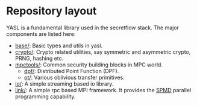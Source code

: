 # Repository layout

YASL is a fundamental library used in the secretflow stack. The major components are listed here:

- [base/](yasl/base/): Basic types and utils in yasl.
- [crypto/](yasl/crypto/): Crypto related utilities, say symmetric and asymmetric crypto, PRNG, hashing etc.
- [mpctools/](yasl/mpctools/): Common security building blocks in MPC world.
  - [dpf/](yasl/mpctools/dpf/): Distributed Point Function (DPF).
  - [ot/](yasl/mpctools/ot/): Various oblivious transfer primitives.
- [io/](yasl/io/): A simple streaming based io library.
- [link/](yasl/link/): A simple rpc based MPI framework. It provides the [SPMD](https://en.wikipedia.org/wiki/SPMD) parallel programming capability.
